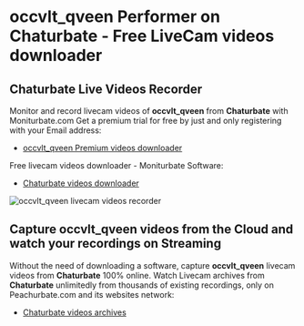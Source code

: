 # occvlt_qveen Performer on Chaturbate - Free LiveCam videos downloader

## Chaturbate Live Videos Recorder

Monitor and record livecam videos of **occvlt_qveen** from **Chaturbate** with Moniturbate.com
Get a premium trial for free by just and only registering with your Email address:
* [occvlt_qveen Premium videos downloader](https://moniturbate.com/request-demo-licence-key.html)

Free livecam videos downloader - Moniturbate Software:
* [Chaturbate videos downloader](https://moniturbate.com/moniturbate-download-software.html)

![occvlt_qveen livecam videos recorder](https://peachurnet.com/templates/moniturbate-software.png)


## Capture occvlt_qveen videos from the Cloud and watch your recordings on Streaming

Without the need of downloading a software, capture **occvlt_qveen** livecam videos from **Chaturbate** 100% online.
Watch Livecam archives from **Chaturbate** unlimitedly from thousands of existing recordings, only on Peachurbate.com and its websites network:
* [Chaturbate videos archives](https://peachurnet.com/)